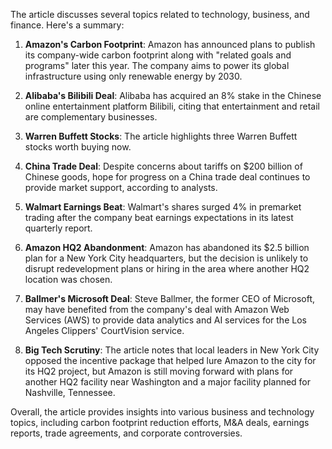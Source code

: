 The article discusses several topics related to technology, business, and finance. Here's a summary:

1. **Amazon's Carbon Footprint**: Amazon has announced plans to publish its company-wide carbon footprint along with "related goals and programs" later this year. The company aims to power its global infrastructure using only renewable energy by 2030.

2. **Alibaba's Bilibili Deal**: Alibaba has acquired an 8% stake in the Chinese online entertainment platform Bilibili, citing that entertainment and retail are complementary businesses.

3. **Warren Buffett Stocks**: The article highlights three Warren Buffett stocks worth buying now.

4. **China Trade Deal**: Despite concerns about tariffs on $200 billion of Chinese goods, hope for progress on a China trade deal continues to provide market support, according to analysts.

5. **Walmart Earnings Beat**: Walmart's shares surged 4% in premarket trading after the company beat earnings expectations in its latest quarterly report.

6. **Amazon HQ2 Abandonment**: Amazon has abandoned its $2.5 billion plan for a New York City headquarters, but the decision is unlikely to disrupt redevelopment plans or hiring in the area where another HQ2 location was chosen.

7. **Ballmer's Microsoft Deal**: Steve Ballmer, the former CEO of Microsoft, may have benefited from the company's deal with Amazon Web Services (AWS) to provide data analytics and AI services for the Los Angeles Clippers' CourtVision service.

8. **Big Tech Scrutiny**: The article notes that local leaders in New York City opposed the incentive package that helped lure Amazon to the city for its HQ2 project, but Amazon is still moving forward with plans for another HQ2 facility near Washington and a major facility planned for Nashville, Tennessee.

Overall, the article provides insights into various business and technology topics, including carbon footprint reduction efforts, M&A deals, earnings reports, trade agreements, and corporate controversies.